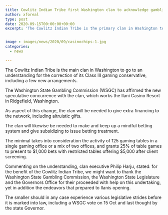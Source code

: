 ```yaml
---
title: Cowlitz Indian Tribe first Washington clan to acknowledge gambling club minimized amendment
author: xforeal 
type: post
date: 2020-09-15T00:00:00+00:00
excerpt: 'The Cowlitz Indian Tribe is the primary clan in Washington to go to an arrangement for the alteration of its Class III gaming smaller, including a few new provisions '


image : images/news/2020/09/casinochips-1.jpg
categories:
  - news

---
```

The Cowlitz Indian Tribe is the main clan in Washington to go to an understanding for the correction of its Class III gaming conservative, including a few new arrangements. 

The Washington State Gambling Commission (WSGC) has affirmed the new speculative concurrence with the clan, which works the Ilani Casino Resort in Ridgefield, Washington. 

As aspect of this change, the clan will be needed to give extra financing to the network, including altruistic gifts. 

The clan will likewise be needed to make and keep up a mindful betting system and give subsidizing to issue betting treatment. 

The minimal takes into consideration the activity of 125 gaming tables in a single gaming office or a mix of two offices, and grants 25&percnt; of table games to present to $1,000 bets with restricted tables offering $5,000 after client screening. 

Commenting on the understanding, clan executive Philip Harju, stated: for the benefit of the Cowlitz Indian Tribe, we might want to thank the Washington State Gambling Commission, the Washington State Legislature and the Governors Office for their proceeded with help on this undertaking, yet in addition the endeavors that prepared to Ilanis opening. 

The smaller should in any case experience various legislative strides before it is marked into law, including a WSGC vote on 15 Oct and last thought by the state Governor.